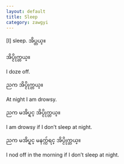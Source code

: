 ```yaml
---
layout: default
title: Sleep
category: zawgyi
---
```


<p>[I] sleep. <span class='zawgyi'>အိပ္တယ္။</span></p>

<p class='hide-trigger'><span class='zawgyi'>အိပ္ငိုက္တယ္။</span></p>
<p class='hide-this'>I doze off.</p>

<p class='hide-trigger'><span class='zawgyi'>ညက အိပ္ငိုက္တယ္။</span></p>
<p class='hide-this'>At night I am drowsy.</p>

<p class='hide-trigger'><span class='zawgyi'>ညက မအိပ္ရင္ အိပ္ငိုက္တယ္။</span></p>
<p class='hide-this'>I am drowsy if I don’t sleep at night.</p>

<p class='hide-trigger'><span class='zawgyi'>ညက မအိပ္ရင္ မနက္က်ရင္ အိပ္ငိုက္တယ္။</span></p>
<p class='hide-this'>I nod off in the morning if I don’t sleep at night.</p>

